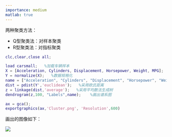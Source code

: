 ```yaml
---
importance: medium
matlab: true
---
```

两种聚类方法：
- Q型聚类法：对样本聚类
- R型聚类法：对指标聚类

```matlab
clc,clear,close all;

load carsmall;   %加载车辆样本
X = [Acceleration, Cylinders, Displacement, Horsepower, Weight, MPG];
Y = normalize(X);   %数据规格化
name = ["Acceleration", "Cylinders", "Displacement", "Horsepower", "Weight", "MPG"];
dist = pdist(Y','euclidean');   %采用欧氏距离
z = linkage(dist,'average');   %采用平均数法生成树
dendrogram(z,100, "Labels",name);    %画出谱系图

ax = gca();
exportgraphics(ax,'Cluster.png', 'Resolution',600)
```

画出的图像如下：

![](https://obsdian-img-1319433252.cos.ap-shanghai.myqcloud.com/Cluster2.png)